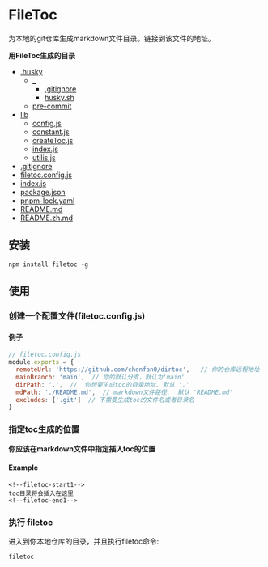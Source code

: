 # FileToc
为本地的git仓库生成markdown文件目录。链接到该文件的地址。

**用FileToc生成的目录**
<!--filetoc-start-->
- [.husky](https://github.com/chenfan0/filetoc/tree/main/.husky)
  - [_](https://github.com/chenfan0/filetoc/tree/main/.husky/_)
    - [.gitignore](https://github.com/chenfan0/filetoc/tree/main/.husky/_/.gitignore)
    - [husky.sh](https://github.com/chenfan0/filetoc/tree/main/.husky/_/husky.sh)
  - [pre-commit](https://github.com/chenfan0/filetoc/tree/main/.husky/pre-commit)
- [lib](https://github.com/chenfan0/filetoc/tree/main/lib)
  - [config.js](https://github.com/chenfan0/filetoc/tree/main/lib/config.js)
  - [constant.js](https://github.com/chenfan0/filetoc/tree/main/lib/constant.js)
  - [createToc.js](https://github.com/chenfan0/filetoc/tree/main/lib/createToc.js)
  - [index.js](https://github.com/chenfan0/filetoc/tree/main/lib/index.js)
  - [utilis.js](https://github.com/chenfan0/filetoc/tree/main/lib/utilis.js)
- [.gitignore](https://github.com/chenfan0/filetoc/blob/main/.gitignore)
- [filetoc.config.js](https://github.com/chenfan0/filetoc/blob/main/filetoc.config.js)
- [index.js](https://github.com/chenfan0/filetoc/blob/main/index.js)
- [package.json](https://github.com/chenfan0/filetoc/blob/main/package.json)
- [pnpm-lock.yaml](https://github.com/chenfan0/filetoc/blob/main/pnpm-lock.yaml)
- [README.md](https://github.com/chenfan0/filetoc/blob/main/README.md)
- [README.zh.md](https://github.com/chenfan0/filetoc/blob/main/README.zh.md)
<!--filetoc-end-->

## 安装
```shell
npm install filetoc -g
```
## 使用

### 创建一个配置文件(filetoc.config.js)
#### 例子
```js
// filetoc.config.js
module.exports = {
  remoteUrl: 'https://github.com/chenfan0/dirtoc',   // 你的仓库远程地址
  mainBranch: 'main',  // 你的默认分支，默认为'main'
  dirPath: '.',  //  你想要生成toc的目录地址. 默认 '.'
  mdPath: './README.md',  // markdown文件路径.  默认 'README.md'
  excludes: ['.git']  // 不需要生成toc的文件名或者目录名
}
```
### 指定toc生成的位置
**你应该在markdown文件中指定插入toc的位置**
#### Example
```
<!--filetoc-start1-->
toc目录将会插入在这里
<!--filetoc-end1-->
```
### 执行 filetoc
进入到你本地仓库的目录，并且执行filetoc命令:
```
filetoc
```
